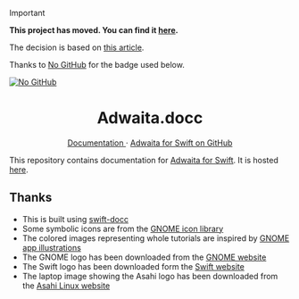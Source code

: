 > [!IMPORTANT]  
>
> **This project has moved. You can find it [here](https://git.aparoksha.dev/aparoksha/adwaita.docc).**
>
> The decision is based on [this article](https://sfconservancy.org/GiveUpGitHub/).
>
> Thanks to [No GitHub](https://codeberg.org/NoGitHub) for the badge used below.
>
> [![No GitHub](https://nogithub.codeberg.page/badge.svg)](https://sfconservancy.org/GiveUpGitHub/)

<p align="center">
  <h1 align="center">Adwaita.docc</h1>
</p>

<p align="center">
  <a href="https://aparokshaui.github.io/adwaita-swift/">
  Documentation
  </a>
  ·
  <a href="https://github.com/AparokshaUI/Adwaita">
  Adwaita for Swift on GitHub
  </a>
</p>

This repository contains documentation for [Adwaita for Swift](https://github.com/AparokshaUI/Adwaita). It is hosted [here](https://aparokshaui.github.io/adwaita-swift/).

## Thanks

- This is built using [swift-docc](https://github.com/apple/swift-docc)
- Some symbolic icons are from the [GNOME icon library](https://gitlab.gnome.org/World/design/icon-library)
- The colored images representing whole tutorials are inspired by [GNOME app illustrations](https://gitlab.gnome.org/Teams/Design/app-illustrations)
- The GNOME logo has been downloaded from the [GNOME website](https://brand.gnome.org/)
- The Swift logo has been downloaded form the [Swift website](https://developer.apple.com/swift/resources/)
- The laptop image showing the Asahi logo has been downloaded from the [Asahi Linux website](https://asahilinux.org/)

